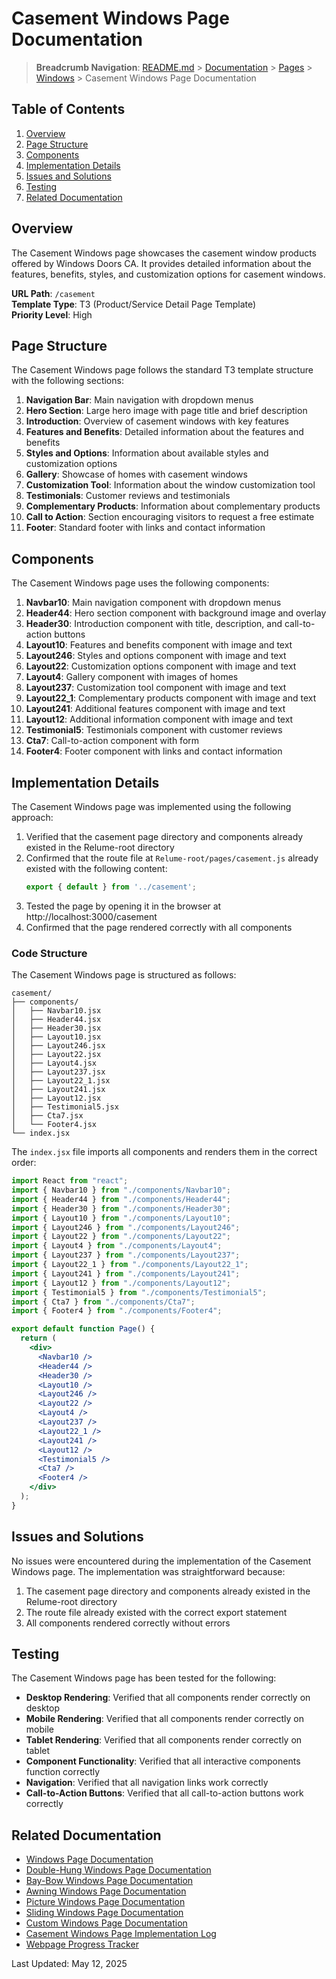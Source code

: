 # Casement Windows Page Documentation

> **Breadcrumb Navigation**: [README.md](../../../README.md) > [Documentation](../../index.md) > [Pages](../index.md) > [Windows](./index.md) > Casement Windows Page Documentation

## Table of Contents

1. [Overview](#overview)
2. [Page Structure](#page-structure)
3. [Components](#components)
4. [Implementation Details](#implementation-details)
5. [Issues and Solutions](#issues-and-solutions)
6. [Testing](#testing)
7. [Related Documentation](#related-documentation)

## Overview

The Casement Windows page showcases the casement window products offered by Windows Doors CA. It provides detailed information about the features, benefits, styles, and customization options for casement windows.

**URL Path**: `/casement`  
**Template Type**: T3 (Product/Service Detail Page Template)  
**Priority Level**: High  

## Page Structure

The Casement Windows page follows the standard T3 template structure with the following sections:

1. **Navigation Bar**: Main navigation with dropdown menus
2. **Hero Section**: Large hero image with page title and brief description
3. **Introduction**: Overview of casement windows with key features
4. **Features and Benefits**: Detailed information about the features and benefits
5. **Styles and Options**: Information about available styles and customization options
6. **Gallery**: Showcase of homes with casement windows
7. **Customization Tool**: Information about the window customization tool
8. **Testimonials**: Customer reviews and testimonials
9. **Complementary Products**: Information about complementary products
10. **Call to Action**: Section encouraging visitors to request a free estimate
11. **Footer**: Standard footer with links and contact information

## Components

The Casement Windows page uses the following components:

1. **Navbar10**: Main navigation component with dropdown menus
2. **Header44**: Hero section component with background image and overlay
3. **Header30**: Introduction component with title, description, and call-to-action buttons
4. **Layout10**: Features and benefits component with image and text
5. **Layout246**: Styles and options component with image and text
6. **Layout22**: Customization options component with image and text
7. **Layout4**: Gallery component with images of homes
8. **Layout237**: Customization tool component with image and text
9. **Layout22_1**: Complementary products component with image and text
10. **Layout241**: Additional features component with image and text
11. **Layout12**: Additional information component with image and text
12. **Testimonial5**: Testimonials component with customer reviews
13. **Cta7**: Call-to-action component with form
14. **Footer4**: Footer component with links and contact information

## Implementation Details

The Casement Windows page was implemented using the following approach:

1. Verified that the casement page directory and components already existed in the Relume-root directory
2. Confirmed that the route file at `Relume-root/pages/casement.js` already existed with the following content:
   ```javascript
   export { default } from '../casement';
   ```
3. Tested the page by opening it in the browser at http://localhost:3000/casement
4. Confirmed that the page rendered correctly with all components

### Code Structure

The Casement Windows page is structured as follows:

```
casement/
├── components/
│   ├── Navbar10.jsx
│   ├── Header44.jsx
│   ├── Header30.jsx
│   ├── Layout10.jsx
│   ├── Layout246.jsx
│   ├── Layout22.jsx
│   ├── Layout4.jsx
│   ├── Layout237.jsx
│   ├── Layout22_1.jsx
│   ├── Layout241.jsx
│   ├── Layout12.jsx
│   ├── Testimonial5.jsx
│   ├── Cta7.jsx
│   └── Footer4.jsx
└── index.jsx
```

The `index.jsx` file imports all components and renders them in the correct order:

```jsx
import React from "react";
import { Navbar10 } from "./components/Navbar10";
import { Header44 } from "./components/Header44";
import { Header30 } from "./components/Header30";
import { Layout10 } from "./components/Layout10";
import { Layout246 } from "./components/Layout246";
import { Layout22 } from "./components/Layout22";
import { Layout4 } from "./components/Layout4";
import { Layout237 } from "./components/Layout237";
import { Layout22_1 } from "./components/Layout22_1";
import { Layout241 } from "./components/Layout241";
import { Layout12 } from "./components/Layout12";
import { Testimonial5 } from "./components/Testimonial5";
import { Cta7 } from "./components/Cta7";
import { Footer4 } from "./components/Footer4";

export default function Page() {
  return (
    <div>
      <Navbar10 />
      <Header44 />
      <Header30 />
      <Layout10 />
      <Layout246 />
      <Layout22 />
      <Layout4 />
      <Layout237 />
      <Layout22_1 />
      <Layout241 />
      <Layout12 />
      <Testimonial5 />
      <Cta7 />
      <Footer4 />
    </div>
  );
}
```

## Issues and Solutions

No issues were encountered during the implementation of the Casement Windows page. The implementation was straightforward because:

1. The casement page directory and components already existed in the Relume-root directory
2. The route file already existed with the correct export statement
3. All components rendered correctly without errors

## Testing

The Casement Windows page has been tested for the following:

- **Desktop Rendering**: Verified that all components render correctly on desktop
- **Mobile Rendering**: Verified that all components render correctly on mobile
- **Tablet Rendering**: Verified that all components render correctly on tablet
- **Component Functionality**: Verified that all interactive components function correctly
- **Navigation**: Verified that all navigation links work correctly
- **Call-to-Action Buttons**: Verified that all call-to-action buttons work correctly

## Related Documentation

- [Windows Page Documentation](./windows-page-documentation.md)
- [Double-Hung Windows Page Documentation](./double-hung-page-documentation.md)
- [Bay-Bow Windows Page Documentation](./bay-bow-page-documentation.md)
- [Awning Windows Page Documentation](./awning-page-documentation.md)
- [Picture Windows Page Documentation](./picture-page-documentation.md)
- [Sliding Windows Page Documentation](./sliding-page-documentation.md)
- [Custom Windows Page Documentation](./custom-page-documentation.md)
- [Casement Windows Page Implementation Log](../../daily-logs/2025-05-12-casement-page-implementation.md)
- [Webpage Progress Tracker](../../tracking/webpage-progress-tracker.md)

Last Updated: May 12, 2025
